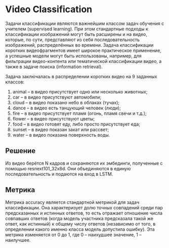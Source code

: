 # Video Classification

Задачи классификации являются важнейшим классом задач обучения с учителем (supervised learning). При этом стандартные подходы к классификации изображений могут быть расширены и на видео, которые, по сути, представляют из себя последовательность изображений, распределённых во времени. Задача классификации коротких видеофрагментов имеет широкое практическое применение, а успешные модели могут быть использованы, например, для фильтрации видео-контента или тематической классификации видео, а также в задаче поиска (information retrieval).

Задача заключалась в распределении коротких видео на 9 заданных классов: 

1) animal – в видео присутствует одно или несколько животных;
2) car – в видео присутствуют автомобили;
3) cloud – в видео показано небо в облаках (тучах);
4) dance – в видео есть танцующий человек (люди);
5) fire – в видео присутствует пламя (огонь, пламя свечи и т.д.);
6) flower – в видео присутствуют цветы;
7) food – в видео готовят еду, либо просто присутствует еда;
8) sunset – в видео показан закат или рассвет;
9) water – в видео показана поверхность воды.

## Решение

Из видео берётся N кадров и сохраняются их эмбединги, полученные с помощью resnext101_32x8d. Они объединяются в единую последовательность и подаются на вход в LSTM. 

## Метрика

Метрика accuracy является стандартной метрикой для задач классификации. Она характеризует долю точных совпадений среди пар предсказанных и истинных ответов, то есть отражает отношение числа совпавших ответов (когда модель участника предсказала такой же ответ, как истинный) к общему числу ответов (независимо от того, в определении какого именно класса модель допустила ошибку). Эта метрика изменяется от 0 до 1, где 0 – наихудшее значение, 1 – наилучшее.
